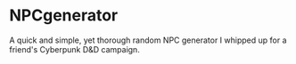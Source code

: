 # NPCgenerator
A quick and simple, yet thorough random NPC generator I whipped up for a friend's Cyberpunk D&amp;D campaign.
